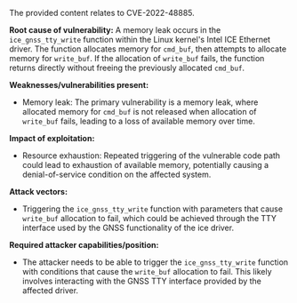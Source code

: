 The provided content relates to CVE-2022-48885.

**Root cause of vulnerability:**
A memory leak occurs in the `ice_gnss_tty_write` function within the Linux kernel's Intel ICE Ethernet driver. The function allocates memory for `cmd_buf`, then attempts to allocate memory for `write_buf`. If the allocation of `write_buf` fails, the function returns directly without freeing the previously allocated `cmd_buf`.

**Weaknesses/vulnerabilities present:**
- Memory leak: The primary vulnerability is a memory leak, where allocated memory for `cmd_buf` is not released when allocation of `write_buf` fails, leading to a loss of available memory over time.

**Impact of exploitation:**
- Resource exhaustion: Repeated triggering of the vulnerable code path could lead to exhaustion of available memory, potentially causing a denial-of-service condition on the affected system.

**Attack vectors:**
- Triggering the `ice_gnss_tty_write` function with parameters that cause `write_buf` allocation to fail, which could be achieved through the TTY interface used by the GNSS functionality of the ice driver.

**Required attacker capabilities/position:**
- The attacker needs to be able to trigger the `ice_gnss_tty_write` function with conditions that cause the `write_buf` allocation to fail. This likely involves interacting with the GNSS TTY interface provided by the affected driver.